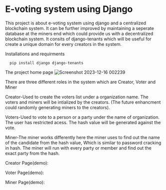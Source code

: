 # E-voting system using Django
This project is about e-voting system using django and a centralized blockchain system. It can be further improved by maintaining a seperate database at the miners end which could provide us with a decentralized blockchain system. It consits of django-tenants which will be useful for create a unique domain for every creators in the system. 

Installations and requirments

```http
  pip install django django-tenants
```


The project home page
![Screenshot 2023-12-16 002239](https://github.com/Raghav-1403/E-voting-system/assets/116968337/ed17d3e0-369f-4532-9f2c-48d6175b0ae0)

There are three different roles in the system which are Creator, Voter and Miner

Creator-Used to create the voters list under a organization name. The voters and miners will be intialized by the creators. (The future enhancment could randomly generating miners to the creators).

Voters-Used to vote to a person or a party under the name of organization. The user has restricted acess. The hash value will be generated against the vote.

Miner-The miner works differently here the miner uses to find out the name of the candidate from the hash value, Which is similar to password cracking in hash. The miner will run with every party or member and find out the exact party from the hash.

Creator Page(demo):


Voter Page(demo):


Miner Page(demo):




